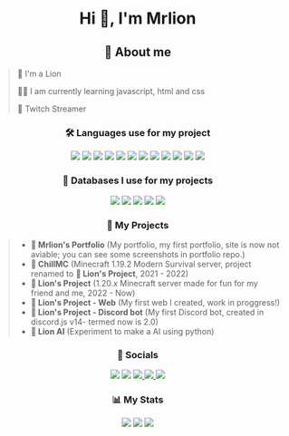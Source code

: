 <h1 align="center">Hi 👋, I'm Mrlion</h1>
<h2 align="center">👀 About me</h2>

> 🦁 I'm a Lion
> 
> 👨‍🎓 I am currently learning javascript, html and css
> 
> 🎥 Twitch Streamer
>

<h3 align="center">🛠️ Languages use for my project</h3>
<p align="center"> 
  <img src="https://img.shields.io/badge/HTML-E34F26?style=for-the-badge&logo=html5&logoColor=white">
  <img src="https://img.shields.io/badge/CSS-1572B6?style=for-the-badge&logo=css3&logoColor=white">
  <img src="https://img.shields.io/badge/Sass-CC6699?style=for-the-badge&logo=sass&logoColor=white">
  <img src="https://img.shields.io/badge/JavaScript-F7DF1E?style=for-the-badge&logo=javascript&logoColor=black">
  <img src="https://img.shields.io/badge/TypeScript-007ACC?style=for-the-badge&logo=typescript&logoColor=white">
  <img src="https://img.shields.io/badge/Node.js-339933?style=for-the-badge&logo=nodedotjs&logoColor=white">
  <img src="https://img.shields.io/badge/python-%233776AB.svg?&style=for-the-badge&logo=python&logoColor=white">
  <img src="https://img.shields.io/badge/Lua-2C2D72?style=for-the-badge&logo=lua&logoColor=white">
  <img src="https://img.shields.io/badge/PHP-777BB4?style=for-the-badge&logo=php&logoColor=white">
  <img src="https://img.shields.io/badge/vue-42b883?style=for-the-badge&logo=vue.js&logoColor=white">
  <img src="https://img.shields.io/badge/React-20232A?style=for-the-badge&logo=react&logoColor=61DAFB">
  <img src="https://img.shields.io/badge/Svelte-4A4A55?style=for-the-badge&logo=svelte&logoColor=FF3E00">
</p>

<h3 align="center">🌿 Databases I use for my projects</h3>
<p align="center"> 
  <img src="https://img.shields.io/badge/MongoDB-4EA94B?style=for-the-badge&logo=mongodb&logoColor=white">
  <img src="https://img.shields.io/badge/redis-%23DD0031.svg?&style=for-the-badge&logo=redis&logoColor=white">
  <img src="https://img.shields.io/badge/MariaDB-003545?style=for-the-badge&logo=mariadb&logoColor=white">
  <img src="https://img.shields.io/badge/MySQL-005C84?style=for-the-badge&logo=mysql&logoColor=white">
  <img src="https://img.shields.io/badge/PostgreSQL-316192?style=for-the-badge&logo=postgresql&logoColor=white">
</p>

<h3 align="center">💼 My Projects</h3>

> * **🦁 Mrlion's Portfolio** (My portfolio, my first portfolio, site is now not aviable; you can see some screenshots in portfolio repo.) 
> * **🌌 ChillMC** (Minecraft 1.19.2 Modern Survival server, project renamed to **🦁 Lion's Project**, 2021 - 2022)
> * **🦁 Lion's Project** (1.20.x Minecraft server made for fun for my friend and me, 2022 - Now)
> * **🦁 Lion's Project - Web** (My first web I created, work in proggress!)
> * **🦁 Lion's Project - Discord bot** (My first Discord bot, created in discord.js v14- termed now is 2.0)
> * **🦁 Lion AI** (Experiment to make a AI using python)

<h3 align="center">📱 Socials</h3>
<p align="center">
  <a href="mailto:mrlion@lionsproject.eu"><img src="https://img.shields.io/badge/e‑mail-D14836.svg?style=for-the-badge&logo=GMail&logoColor=white"/></a>
  <a href="https://discord.com/users/710549603216261141"><img src="https://img.shields.io/badge/Discord-5865F2?style=for-the-badge&logo=discord&logoColor=white"/></a>
  <a href="https://www.twitch.tv/lostedmrlion"><img src="https://img.shields.io/badge/Twitch-9146FF?style=for-the-badge&logo=twitch&logoColor=white"</a>
  <a href="https://www.youtube.com/channel/UCY7VxDVOcwXRUyG-SUsDIOg"><img src="https://img.shields.io/badge/YouTube-FF0000?style=for-the-badge&logo=youtube&logoColor=white"</a>
  <a href="https://twitter.com/lostedmrlion"><img src="https://img.shields.io/badge/twitter-1DA1F2.svg?style=for-the-badge&logo=twitter&logoColor=white"/></a>

<h3 align="center">📊 My Stats</h3>
<p align="center">
  <img src="https://github-readme-stats.vercel.app/api/top-langs?username=L0stedMrlion&show_icons=true&locale=en&layout=compact&theme=github_dark_dimmed"/>
  <img src="https://github-readme-stats.vercel.app/api?username=L0stedMrlion&show_icons=true&locale=en&theme=github_dark_dimmed"/>
  <img src="https://github-readme-stats.vercel.app/api/wakatime?username=lostedmrlion&theme=github_dark_dimmed&layout=compact"/>
</p>


